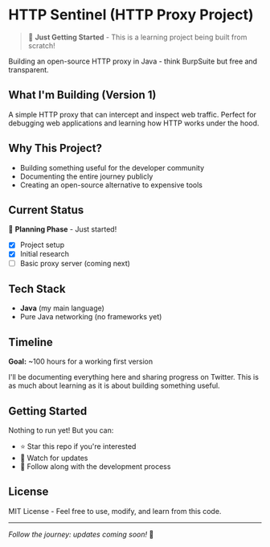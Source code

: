 # HTTP Sentinel (HTTP Proxy Project)

> 🚧 **Just Getting Started** - This is a learning project being built from scratch!

Building an open-source HTTP proxy in Java - think BurpSuite but free and transparent.

## What I'm Building (Version 1)

A simple HTTP proxy that can intercept and inspect web traffic. Perfect for debugging web applications and learning how HTTP works under the hood.

## Why This Project?

- Building something useful for the developer community
- Documenting the entire journey publicly
- Creating an open-source alternative to expensive tools

## Current Status

📍 **Planning Phase** - Just started!
- [x] Project setup
- [x] Initial research
- [ ] Basic proxy server (coming next)

## Tech Stack

- **Java** (my main language)
- Pure Java networking (no frameworks yet)

## Timeline

**Goal:** ~100 hours for a working first version

I'll be documenting everything here and sharing progress on Twitter. This is as much about learning as it is about building something useful.

## Getting Started

Nothing to run yet! But you can:
- ⭐ Star this repo if you're interested
- 🔔 Watch for updates
- 📖 Follow along with the development process

## License

MIT License - Feel free to use, modify, and learn from this code.

---

*Follow the journey: updates coming soon!* 🚀
